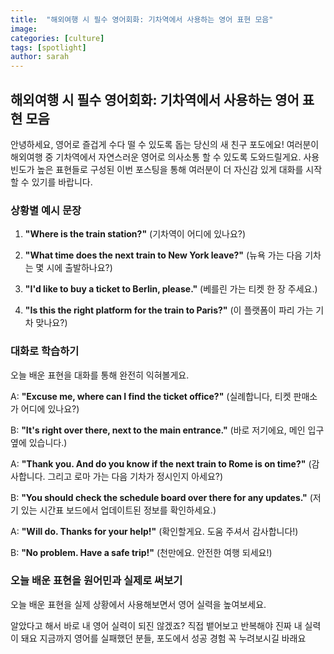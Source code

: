 ```yaml
---
title:  "해외여행 시 필수 영어회화: 기차역에서 사용하는 영어 표현 모음"
image: 
categories: [culture]
tags: [spotlight]
author: sarah
---
```

## 해외여행 시 필수 영어회화: 기차역에서 사용하는 영어 표현 모음

안녕하세요, 영어로 즐겁게 수다 떨 수 있도록 돕는 당신의 새 친구 포도에요! 여러분이 해외여행 중 기차역에서 자연스러운 영어로 의사소통 할 수 있도록 도와드릴게요. 사용빈도가 높은 표현들로 구성된 이번 포스팅을 통해 여러분이 더 자신감 있게 대화를 시작할 수 있기를 바랍니다.

### 상황별 예시 문장

1. **"Where is the train station?"**
   (기차역이 어디에 있나요?)

1. **"What time does the next train to New York leave?"**
   (뉴욕 가는 다음 기차는 몇 시에 출발하나요?)

1. **"I'd like to buy a ticket to Berlin, please."**
   (베를린 가는 티켓 한 장 주세요.)

1. **"Is this the right platform for the train to Paris?"**
   (이 플랫폼이 파리 가는 기차 맞나요?)

### 대화로 학습하기

오늘 배운 표현을 대화를 통해 완전히 익혀볼게요.

A: **"Excuse me, where can I find the ticket office?"**
   (실례합니다, 티켓 판매소가 어디에 있나요?)

B: **"It's right over there, next to the main entrance."**
   (바로 저기에요, 메인 입구 옆에 있습니다.)

A: **"Thank you. And do you know if the next train to Rome is on time?"**
   (감사합니다. 그리고 로마 가는 다음 기차가 정시인지 아세요?)

B: **"You should check the schedule board over there for any updates."**
   (저기 있는 시간표 보드에서 업데이트된 정보를 확인하세요.)

A: **"Will do. Thanks for your help!"**
   (확인할게요. 도움 주셔서 감사합니다!)

B: **"No problem. Have a safe trip!"**
   (천만에요. 안전한 여행 되세요!)

### 오늘 배운 표현을 원어민과 실제로 써보기

오늘 배운 표현을 실제 상황에서 사용해보면서 영어 실력을 높여보세요.

알았다고 해서 바로 내 영어 실력이 되진 않겠죠?
직접 뱉어보고 반복해야 진짜 내 실력이 돼요
지금까지 영어를 실패했던 분들, 포도에서 성공 경험 꼭 누려보시길 바래요

